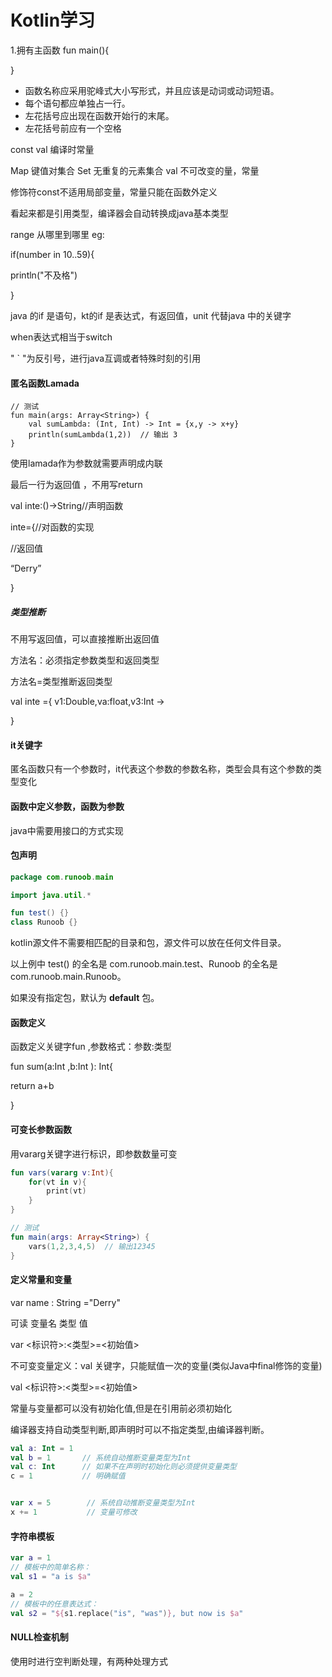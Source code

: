 # Kotlin学习

1.拥有主函数 fun main(){

}

- 函数名称应采用驼峰式大小写形式，并且应该是动词或动词短语。
- 每个语句都应单独占一行。
- 左花括号应出现在函数开始行的末尾。
- 左花括号前应有一个空格



const val 编译时常量

Map 键值对集合    Set  无重复的元素集合  val 不可改变的量，常量

修饰符const不适用局部变量，常量只能在函数外定义

看起来都是引用类型，编译器会自动转换成java基本类型

range 从哪里到哪里     eg:

if(number in 10..59){

println("不及格")

}

java 的if 是语句，kt的if 是表达式，有返回值，unit 代替java 中的关键字

when表达式相当于switch

" ` "为反引号，进行java互调或者特殊时刻的引用

#### 匿名函数Lamada

```
// 测试
fun main(args: Array<String>) {
    val sumLambda: (Int, Int) -> Int = {x,y -> x+y}
    println(sumLambda(1,2))  // 输出 3
}
```

使用lamada作为参数就需要声明成内联

最后一行为返回值  ，不用写return

val inte:()->String//声明函数

inte={//对函数的实现

//返回值

“Derry”

}

##### 类型推断

不用写返回值，可以直接推断出返回值

方法名：必须指定参数类型和返回类型

方法名=类型推断返回类型

val inte ={ v1:Double,va:float,v3:Int ->

}

#### it关键字

匿名函数只有一个参数时，it代表这个参数的参数名称，类型会具有这个参数的类型变化

#### 函数中定义参数，函数为参数

java中需要用接口的方式实现

#### 包声明

```kotlin
package com.runoob.main

import java.util.*

fun test() {}
class Runoob {}
```

kotlin源文件不需要相匹配的目录和包，源文件可以放在任何文件目录。

以上例中 test() 的全名是 com.runoob.main.test、Runoob 的全名是 com.runoob.main.Runoob。

如果没有指定包，默认为 **default** 包。

#### 函数定义

函数定义关键字fun ,参数格式：参数:类型

fun sum(a:Int ,b:Int ): Int{

return a+b

}

#### 可变长参数函数

用vararg关键字进行标识，即参数数量可变

```kotlin
fun vars(vararg v:Int){
    for(vt in v){
        print(vt)
    }
}

// 测试
fun main(args: Array<String>) {
    vars(1,2,3,4,5)  // 输出12345
}
```

#### 定义常量和变量

var    name :    String ="Derry"

可读  变量名   类型      值

var <标识符>:<类型>=<初始值>

不可变变量定义：val 关键字，只能赋值一次的变量(类似Java中final修饰的变量)

val <标识符>:<类型>=<初始值>

常量与变量都可以没有初始化值,但是在引用前必须初始化

编译器支持自动类型判断,即声明时可以不指定类型,由编译器判断。

```kotlin
val a: Int = 1
val b = 1       // 系统自动推断变量类型为Int
val c: Int      // 如果不在声明时初始化则必须提供变量类型
c = 1           // 明确赋值


var x = 5        // 系统自动推断变量类型为Int
x += 1           // 变量可修改
```

#### 字符串模板

```kotlin
var a = 1
// 模板中的简单名称：
val s1 = "a is $a" 

a = 2
// 模板中的任意表达式：
val s2 = "${s1.replace("is", "was")}, but now is $a"
```

#### **NULL检查机制**

使用时进行空判断处理，有两种处理方式



